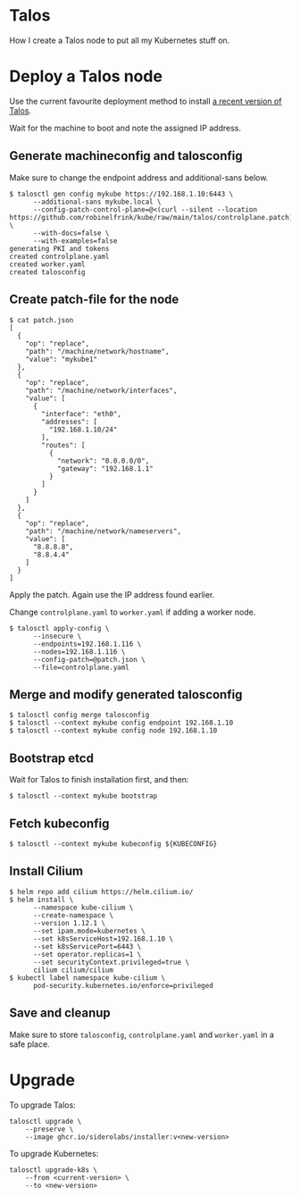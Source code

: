 # Talos

How I create a Talos node to put all my Kubernetes stuff on.

# Deploy a Talos node

Use the current favourite deployment method to install
[a recent version of Talos](https://github.com/siderolabs/talos/releases).

Wait for the machine to boot and note the assigned IP address.

## Generate machineconfig and talosconfig

Make sure to change the endpoint address and additional-sans below.

```shell
$ talosctl gen config mykube https://192.168.1.10:6443 \
      --additional-sans mykube.local \
      --config-patch-control-plane=@<(curl --silent --location https://github.com/robinelfrink/kube/raw/main/talos/controlplane.patch) \
      --with-docs=false \
      --with-examples=false
generating PKI and tokens
created controlplane.yaml
created worker.yaml
created talosconfig
```

## Create patch-file for the node

```shell
$ cat patch.json
[
  {
    "op": "replace",
    "path": "/machine/network/hostname",
    "value": "mykube1"
  },
  {
    "op": "replace",
    "path": "/machine/network/interfaces",
    "value": [
      {
        "interface": "eth0",
        "addresses": [
          "192.168.1.10/24"
        ],
        "routes": [
          {
            "network": "0.0.0.0/0",
            "gateway": "192.168.1.1"
          }
        ]
      }
    ]
  },
  {
    "op": "replace",
    "path": "/machine/network/nameservers",
    "value": [
      "8.8.8.8",
      "8.8.4.4"
    ]
  }
]
```

Apply the patch. Again use the IP address found earlier.

Change `controlplane.yaml` to `worker.yaml` if adding a worker node.

```shell
$ talosctl apply-config \
      --insecure \
      --endpoints=192.168.1.116 \
      --nodes=192.168.1.116 \
      --config-patch=@patch.json \
      --file=controlplane.yaml
```

## Merge and modify generated talosconfig

```shell
$ talosctl config merge talosconfig
$ talosctl --context mykube config endpoint 192.168.1.10
$ talosctl --context mykube config node 192.168.1.10
```

## Bootstrap etcd

Wait for Talos to finish installation first, and then:

```shell
$ talosctl --context mykube bootstrap
```

## Fetch kubeconfig

```shell
$ talosctl --context mykube kubeconfig ${KUBECONFIG}
```

## Install Cilium

```shell
$ helm repo add cilium https://helm.cilium.io/
$ helm install \
      --namespace kube-cilium \
      --create-namespace \
      --version 1.12.1 \
      --set ipam.mode=kubernetes \
      --set k8sServiceHost=192.168.1.10 \
      --set k8sServicePort=6443 \
      --set operator.replicas=1 \
      --set securityContext.privileged=true \
      cilium cilium/cilium
$ kubectl label namespace kube-cilium \
      pod-security.kubernetes.io/enforce=privileged
```

## Save and cleanup

Make sure to store `talosconfig`, `controlplane.yaml` and `worker.yaml` in a
safe place.

# Upgrade

To upgrade Talos:

```shell
talosctl upgrade \
    --preserve \
    --image ghcr.io/siderolabs/installer:v<new-version>
```

To upgrade Kubernetes:
```shell
talosctl upgrade-k8s \
    --from <current-version> \
    --to <new-version>
```
